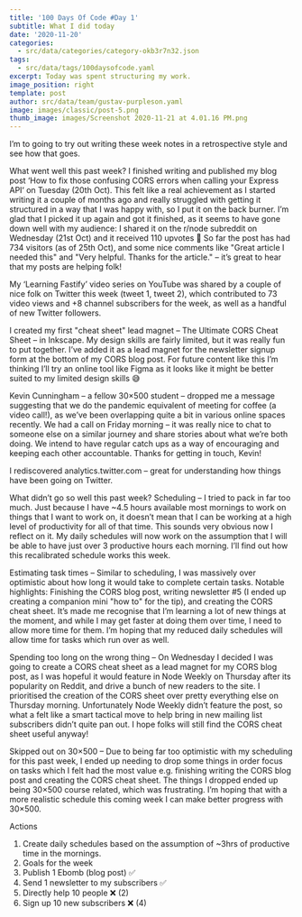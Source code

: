 ```yaml
---
title: '100 Days Of Code #Day 1'
subtitle: What I did today
date: '2020-11-20'
categories:
  - src/data/categories/category-okb3r7n32.json
tags:
  - src/data/tags/100daysofcode.yaml
excerpt: Today was spent structuring my work.
image_position: right
template: post
author: src/data/team/gustav-purpleson.yaml
image: images/classic/post-5.png
thumb_image: images/Screenshot 2020-11-21 at 4.01.16 PM.png
---
```

I’m to going to try out writing these week notes in a retrospective style and see how that goes.

What went well this past week?
I finished writing and published my blog post ‘How to fix those confusing CORS errors when calling your Express API‘ on Tuesday (20th Oct). This felt like a real achievement as I started writing it a couple of months ago and really struggled with getting it structured in a way that I was happy with, so I put it on the back burner. I’m glad that I picked it up again and got it finished, as it seems to have gone down well with my audience: I shared it on the r/node subreddit on Wednesday (21st Oct) and it received 110 upvotes 🎉 So far the post has had 734 visitors (as of 25th Oct), and some nice comments like "Great article I needed this" and "Very helpful. Thanks for the article." – it’s great to hear that my posts are helping folk!

My ‘Learning Fastify’ video series on YouTube was shared by a couple of nice folk on Twitter this week (tweet 1, tweet 2), which contributed to 73 video views and +8 channel subscribers for the week, as well as a handful of new Twitter followers.

I created my first "cheat sheet" lead magnet – The Ultimate CORS Cheat Sheet – in Inkscape. My design skills are fairly limited, but it was really fun to put together. I’ve added it as a lead magnet for the newsletter signup form at the bottom of my CORS blog post. For future content like this I’m thinking I’ll try an online tool like Figma as it looks like it might be better suited to my limited design skills 😅

Kevin Cunningham – a fellow 30×500 student – dropped me a message suggesting that we do the pandemic equivalent of meeting for coffee (a video call!), as we’ve been overlapping quite a bit in various online spaces recently. We had a call on Friday morning – it was really nice to chat to someone else on a similar journey and share stories about what we’re both doing. We intend to have regular catch ups as a way of encouraging and keeping each other accountable. Thanks for getting in touch, Kevin!

I rediscovered analytics.twitter.com – great for understanding how things have been going on Twitter.

What didn’t go so well this past week?
Scheduling – I tried to pack in far too much. Just because I have ~4.5 hours available most mornings to work on things that I want to work on, it doesn’t mean that I can be working at a high level of productivity for all of that time. This sounds very obvious now I reflect on it. My daily schedules will now work on the assumption that I will be able to have just over 3 productive hours each morning. I’ll find out how this recalibrated schedule works this week.

Estimating task times – Similar to scheduling, I was massively over optimistic about how long it would take to complete certain tasks. Notable highlights: Finishing the CORS blog post, writing newsletter #5 (I ended up creating a companion mini "how to" for the tip), and creating the CORS cheat sheet. It’s made me recognise that I’m learning a lot of new things at the moment, and while I may get faster at doing them over time, I need to allow more time for them. I’m hoping that my reduced daily schedules will allow time for tasks which run over as well.

Spending too long on the wrong thing – On Wednesday I decided I was going to create a CORS cheat sheet as a lead magnet for my CORS blog post, as I was hopeful it would feature in Node Weekly on Thursday after its popularity on Reddit, and drive a bunch of new readers to the site. I prioritised the creation of the CORS sheet over pretty everything else on Thursday morning. Unfortunately Node Weekly didn’t feature the post, so what a felt like a smart tactical move to help bring in new mailing list subscribers didn’t quite pan out. I hope folks will still find the CORS cheat sheet useful anyway!

Skipped out on 30×500 – Due to being far too optimistic with my scheduling for this past week, I ended up needing to drop some things in order focus on tasks which I felt had the most value e.g. finishing writing the CORS blog post and creating the CORS cheat sheet. The things I dropped ended up being 30×500 course related, which was frustrating. I’m hoping that with a more realistic schedule this coming week I can make better progress with 30×500.

Actions
1. Create daily schedules based on the assumption of ~3hrs of productive time in the mornings.
2. Goals for the week
3. Publish 1 Ebomb (blog post) ✅
4. Send 1 newsletter to my subscribers ✅
5. Directly help 10 people ❌ (2)
6. Sign up 10 new subscribers ❌ (4)

